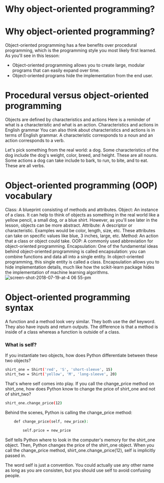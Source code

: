 # Why object-oriented programming?
# Why object-oriented programming?
Object-oriented programming has a few benefits over procedural programming, which is the programming style you most likely first learned. As you'll see in this lesson:

+ Object-oriented programming allows you to create large, modular programs that can easily expand over time.
+ Object-oriented programs hide the implementation from the end user.
# Procedural versus object-oriented programming
Objects are defined by characteristics and actions
Here is a reminder of what is a characteristic and what is an action.
Characteristics and actions in English grammar
You can also think about characteristics and actions is in terms of English grammar. A characteristic corresponds to a noun and an action corresponds to a verb.

Let's pick something from the real world: a dog. Some characteristics of the dog include the dog's weight, color, breed, and height. These are all nouns. Some actions a dog can take include to bark, to run, to bite, and to eat. These are all verbs.
# Object-oriented programming (OOP) vocabulary
Class: A blueprint consisting of methods and attributes.
Object: An instance of a class. It can help to think of objects as something in the real world like a yellow pencil, a small dog, or a blue shirt. However, as you'll see later in the lesson, objects can be more abstract.
Attribute: A descriptor or characteristic. Examples would be color, length, size, etc. These attributes can take on specific values like blue, 3 inches, large, etc.
Method: An action that a class or object could take.
OOP: A commonly used abbreviation for object-oriented programming.
Encapsulation: One of the fundamental ideas behind object-oriented programming is called encapsulation: you can combine functions and data all into a single entity. In object-oriented programming, this single entity is called a class. Encapsulation allows you to hide implementation details, much like how the scikit-learn package hides the implementation of machine learning algorithms.
![screen-shot-2018-07-19-at-4 06 55-pm](https://user-images.githubusercontent.com/71343747/125601494-0b907ccd-e625-4327-9060-315e4cb212e9.png)
# Object-oriented programming syntax
A function and a method look very similar. They both use the def keyword. They also have inputs and return outputs. The difference is that a method is inside of a class whereas a function is outside of a class.

### What is self?
If you instantiate two objects, how does Python differentiate between these two objects?
```sh
shirt_one = Shirt('red', 'S', 'short-sleeve', 15)
shirt_two = Shirt('yellow', 'M', 'long-sleeve', 20)
```
That's where self comes into play. If you call the change_price method on shirt_one, how does Python know to change the price of shirt_one and not of shirt_two?
```sh
shirt_one.change_price(12)
```
Behind the scenes, Python is calling the change_price method:
```sh
    def change_price(self, new_price):

        self.price = new_price
 ```
Self tells Python where to look in the computer's memory for the shirt_one object. Then, Python changes the price of the shirt_one object. When you call the change_price method, shirt_one.change_price(12), self is implicitly passed in.

The word self is just a convention. You could actually use any other name as long as you are consisten, but you should use self to avoid confusing people.
# 





































